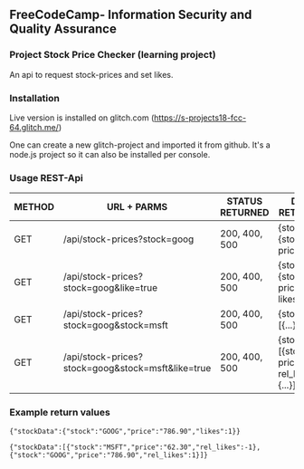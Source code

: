 ## **FreeCodeCamp**- Information Security and Quality Assurance

### Project Stock Price Checker (learning project)

An api to request stock-prices and set likes.

### Installation

Live version is installed on glitch.com
(https://s-projects18-fcc-64.glitch.me/)

One can create a new glitch-project and imported it from github.
It's a node.js project so it can also be installed per console.

### Usage REST-Api

| METHOD | URL + PARMS | STATUS RETURNED |  DATA RETURNED |
| ------ | ----------- | --------------- | -------------- |
| GET | /api/stock-prices?stock=goog | 200, 400, 500 | {stockData:{stock:..., price:...}} |
| GET | /api/stock-prices?stock=goog&like=true | 200, 400, 500 | {stockData:{stock:..., price:..., likes:...}} |
| GET | /api/stock-prices?stock=goog&stock=msft | 200, 400, 500 | {stockData:[{...}, {...}]} |
| GET | /api/stock-prices?stock=goog&stock=msft&like=true | 200, 400, 500 | {stockData:[{stock:..., price:..., rel_likes:...}, {...}]} |

### Example return values

```
{"stockData":{"stock":"GOOG","price":"786.90","likes":1}}
```

```
{"stockData":[{"stock":"MSFT","price":"62.30","rel_likes":-1},{"stock":"GOOG","price":"786.90","rel_likes":1}]}
```
